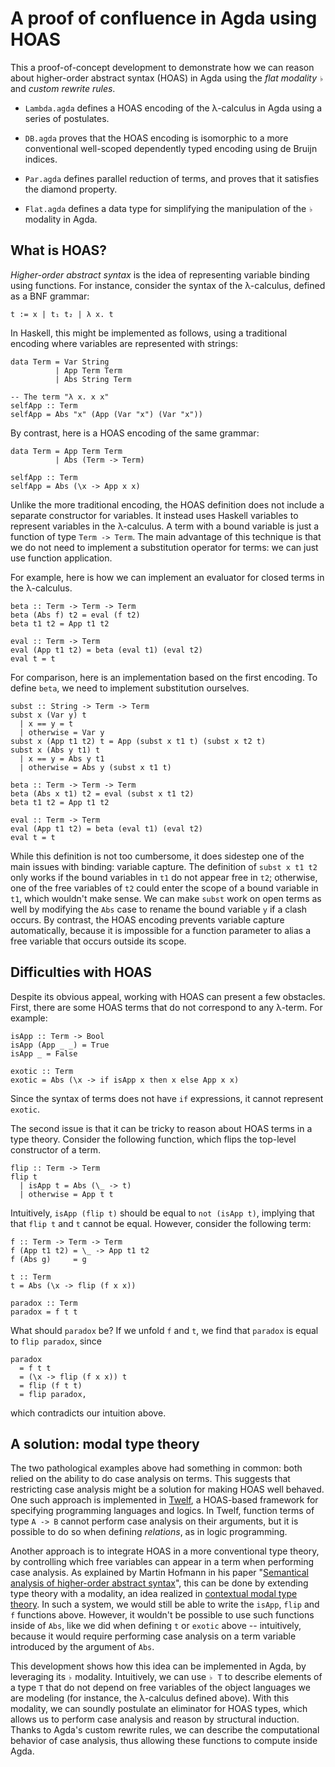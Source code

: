 # A proof of confluence in Agda using HOAS
 
This a proof-of-concept development to demonstrate how we can reason about
higher-order abstract syntax (HOAS) in Agda using the _flat modality_ `♭` and
_custom rewrite rules_.

- `Lambda.agda` defines a HOAS encoding of the λ-calculus in Agda using a series
  of postulates.
  
- `DB.agda` proves that the HOAS encoding is isomorphic to a more conventional
  well-scoped dependently typed encoding using de Bruijn indices.

- `Par.agda` defines parallel reduction of terms, and proves that it satisfies
  the diamond property.

- `Flat.agda` defines a data type for simplifying the manipulation of the `♭`
  modality in Agda.
  
## What is HOAS?

_Higher-order abstract syntax_ is the idea of representing variable binding
using functions.  For instance, consider the syntax of the λ-calculus, defined
as a BNF grammar:

```
t := x | t₁ t₂ | λ x. t
```

In Haskell, this might be implemented as follows, using a traditional encoding
where variables are represented with strings:

```
data Term = Var String
          | App Term Term
          | Abs String Term

-- The term "λ x. x x"
selfApp :: Term
selfApp = Abs "x" (App (Var "x") (Var "x"))
```

By contrast, here is a HOAS encoding of the same grammar:

```
data Term = App Term Term
          | Abs (Term -> Term)
          
selfApp :: Term
selfApp = Abs (\x -> App x x)
```

Unlike the more traditional encoding, the HOAS definition does not include a
separate constructor for variables.  It instead uses Haskell variables to
represent variables in the λ-calculus.  A term with a bound variable is just a
function of type `Term -> Term`.  The main advantage of this technique is that
we do not need to implement a substitution operator for terms: we can just use
function application.

For example, here is how we can implement an evaluator for closed terms in the
λ-calculus.

```
beta :: Term -> Term -> Term
beta (Abs f) t2 = eval (f t2)
beta t1 t2 = App t1 t2

eval :: Term -> Term
eval (App t1 t2) = beta (eval t1) (eval t2)
eval t = t
```

For comparison, here is an implementation based on the first encoding.  To
define `beta`, we need to implement substitution ourselves.

```
subst :: String -> Term -> Term
subst x (Var y) t
  | x == y = t
  | otherwise = Var y
subst x (App t1 t2) t = App (subst x t1 t) (subst x t2 t)
subst x (Abs y t1) t
  | x == y = Abs y t1
  | otherwise = Abs y (subst x t1 t)

beta :: Term -> Term -> Term
beta (Abs x t1) t2 = eval (subst x t1 t2)
beta t1 t2 = App t1 t2

eval :: Term -> Term
eval (App t1 t2) = beta (eval t1) (eval t2)
eval t = t
```

While this definition is not too cumbersome, it does sidestep one of the main
issues with binding: variable capture. The definition of `subst x t1 t2` only
works if the bound variables in `t1` do not appear free in `t2`; otherwise, one
of the free variables of `t2` could enter the scope of a bound variable in `t1`,
which wouldn't make sense.  We can make `subst` work on open terms as well by
modifying the `Abs` case to rename the bound variable `y` if a clash occurs.  By
contrast, the HOAS encoding prevents variable capture automatically, because it
is impossible for a function parameter to alias a free variable that occurs
outside its scope.

## Difficulties with HOAS

Despite its obvious appeal, working with HOAS can present a few obstacles.
First, there are some HOAS terms that do not correspond to any λ-term.  For
example:

```
isApp :: Term -> Bool
isApp (App _ _) = True
isApp _ = False

exotic :: Term
exotic = Abs (\x -> if isApp x then x else App x x)
```

Since the syntax of terms does not have `if` expressions, it cannot represent
`exotic`.

The second issue is that it can be tricky to reason about HOAS terms in a type
theory.  Consider the following function, which flips the top-level constructor
of a term.

```
flip :: Term -> Term
flip t
  | isApp t = Abs (\_ -> t)
  | otherwise = App t t
```

Intuitively, `isApp (flip t)` should be equal to `not (isApp t)`, implying that
that `flip t` and `t` cannot be equal.  However, consider the following term:

```
f :: Term -> Term -> Term
f (App t1 t2) = \_ -> App t1 t2
f (Abs g)     = g

t :: Term
t = Abs (\x -> flip (f x x))

paradox :: Term
paradox = f t t
```

What should `paradox` be?  If we unfold `f` and `t`, we find that `paradox` is
equal to `flip paradox`, since

```
paradox
  = f t t
  = (\x -> flip (f x x)) t
  = flip (f t t)
  = flip paradox,
```

which contradicts our intuition above.

## A solution: modal type theory

The two pathological examples above had something in common: both relied on the
ability to do case analysis on terms.  This suggests that restricting case
analysis might be a solution for making HOAS well behaved.  One such approach is
implemented in [Twelf][2], a HOAS-based framework for specifying programming
languages and logics.  In Twelf, function terms of type `A -> B` cannot perform
case analysis on their arguments, but it is possible to do so when defining
_relations_, as in logic programming.

Another approach is to integrate HOAS in a more conventional type theory, by
controlling which free variables can appear in a term when performing case
analysis.  As explained by Martin Hofmann in his paper "[Semantical analysis of
higher-order abstract syntax][1]", this can be done by extending type theory
with a modality, an idea realized in [contextual modal type theory][3].  In such
a system, we would still be able to write the `isApp`, `flip` and `f` functions
above.  However, it wouldn't be possible to use such functions inside of `Abs`,
like we did when defining `t` or `exotic` above -- intuitively, because it would
require performing case analysis on a term variable introduced by the argument
of `Abs`.

This development shows how this idea can be implemented in Agda, by leveraging
its `♭` modality.  Intuitively, we can use `♭ T` to describe elements of a type
`T` that do not depend on free variables of the object languages we are modeling
(for instance, the λ-calculus defined above).  With this modality, we can
soundly postulate an eliminator for HOAS types, which allows us to perform case
analysis and reason by structural induction. Thanks to Agda's custom rewrite
rules, we can describe the computational behavior of case analysis, thus
allowing these functions to compute inside Agda.


  [1]: https://citeseerx.ist.psu.edu/viewdoc/download?doi=10.1.1.122.6636&rep=rep1&type=pdf
  [2]: http://twelf.org
  [3]: https://www.cs.cmu.edu/~fp/papers/tocl07.pdf
